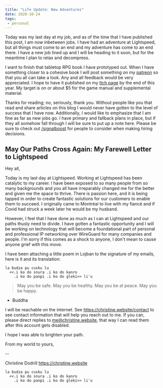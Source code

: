 ```yaml
---
title: "Life Update: New Adventures"
date: 2020-10-24
tags:
 - personal
---
```


Today was my last day at my job, and as of the time that I have published this
post, I am now inbetween jobs. I have had an adventure at Lightspeed, but all
things must come to an end and my adventure has come to an end there. I have a
new job lined up and I will be heading to it soon, but for the meantime I plan
to relax and decompress.

I want to finish that tabletop RPG book I have prototyped out. When I have
something closer to a cohesive book I will post something on my
[patreon](https://www.patreon.com/cadey) so that you all can take a look. Any
and all feedback would be very appreciated. I hope to have it published on my
[Itch page](https://withinstudios.itch.io/) by the end of this year. My target
is on or about $5 for the game manual and supplemental material.

Thanks for reading; no, seriously, thank you. Without people like you that
read and share articles on this blog I would never have gotten to the level of
success that I have now. Additionally, I would like to emphasize that I am fine
as far as new jobs go. I have primary and fallback plans in place, but if they
all somehow fall through I will be sure to put up a note here. Please be sure to
check out [/signalboost](/signalboost) for people to consider when making hiring
decisions.

## May Our Paths Cross Again: My Farewell Letter to Lightspeed

Hey all,

Today is my last day at Lightspeed. Working at Lightspeed has been catalytic to
my career. I have been exposed to so many people from so many backgrounds and
you all have irreparably changed me for the better and given me the space to
thrive. There is passion here, and it is being tapped in order to create
fantastic solutions for our customers to enable them to succeed. I originally
came to Montréal to live with my fiancé and if Covid had struck a week later he
would be my husband.

However, I feel that I have done as much as I can at Lightspeed and our paths
thusly need to divide. I have gotten a fantastic opportunity and I will be
working on technology that will become a foundational part of personal and
professional IP networking over WireGuard for many companies and people. I'm
sorry if this comes as a shock to anyone, I don't mean to cause anyone grief
with this move.

I have been attaching a little poem in Lojban to the signature of my emails,
here is it and its translation:

```
la budza pu cusku lu
  <<.i ko do snura .i ko do kanro
    .i ko do panpi .i ko do gleki>> li'u
```

> May you be safe. May you be healthy. 
> May you be at peace. May you be happy.
- Buddha

I will be reachable on the internet. See https://christine.website/contact to
see contact information that will help you reach out to me. If you can, please
direct replies to me@christine.website, that way I can read them after this
account gets disabled.

I hope I was able to brighten your path.

From my world to yours,

--

Christine Dodrill
https://christine.website

```
la budza pu cusku lu
  <<.i ko do snura .i ko do kanro
    .i ko do panpi .i ko do gleki>> li'u
```
